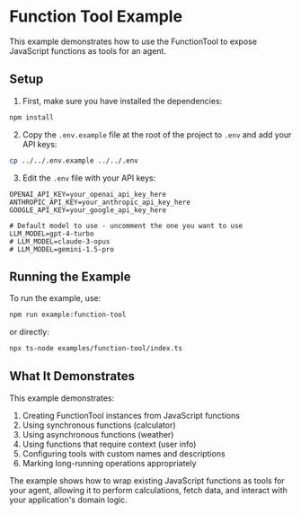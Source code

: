# Function Tool Example

This example demonstrates how to use the FunctionTool to expose JavaScript functions as tools for an agent.

## Setup

1. First, make sure you have installed the dependencies:

```bash
npm install
```

2. Copy the `.env.example` file at the root of the project to `.env` and add your API keys:

```bash
cp ../../.env.example ../../.env
```

3. Edit the `.env` file with your API keys:

```
OPENAI_API_KEY=your_openai_api_key_here
ANTHROPIC_API_KEY=your_anthropic_api_key_here
GOOGLE_API_KEY=your_google_api_key_here

# Default model to use - uncomment the one you want to use
LLM_MODEL=gpt-4-turbo
# LLM_MODEL=claude-3-opus
# LLM_MODEL=gemini-1.5-pro
```

## Running the Example

To run the example, use:

```bash
npm run example:function-tool
```

or directly:

```bash
npx ts-node examples/function-tool/index.ts
```

## What It Demonstrates

This example demonstrates:

1. Creating FunctionTool instances from JavaScript functions
2. Using synchronous functions (calculator)
3. Using asynchronous functions (weather)
4. Using functions that require context (user info)
5. Configuring tools with custom names and descriptions
6. Marking long-running operations appropriately

The example shows how to wrap existing JavaScript functions as tools for your agent, allowing it to perform calculations, fetch data, and interact with your application's domain logic.
